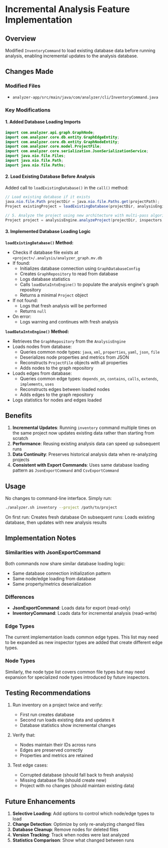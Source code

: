 # Incremental Analysis Feature Implementation

## Overview
Modified `InventoryCommand` to load existing database data before running analysis, enabling incremental updates to the analysis database.

## Changes Made

### Modified Files
- `analyzer-app/src/main/java/com/analyzer/cli/InventoryCommand.java`

### Key Modifications

#### 1. Added Database Loading Imports
```java
import com.analyzer.api.graph.GraphNode;
import com.analyzer.core.db.entity.GraphEdgeEntity;
import com.analyzer.core.db.entity.GraphNodeEntity;
import com.analyzer.core.model.ProjectFile;
import com.analyzer.core.serialization.JsonSerializationService;
import java.nio.file.Files;
import java.nio.file.Path;
import java.nio.file.Paths;
```

#### 2. Load Existing Database Before Analysis
Added call to `loadExistingDatabase()` in the `call()` method:
```java
// Load existing database if it exists
java.nio.file.Path projectDir = java.nio.file.Paths.get(projectPath);
Project existingProject = loadExistingDatabase(projectDir, analysisEngine);

// 5. Analyze the project using new architecture with multi-pass algorithm
Project project = analysisEngine.analyzeProject(projectDir, inspectors, maxPasses);
```

#### 3. Implemented Database Loading Logic

**`loadExistingDatabase()` Method:**
- Checks if database file exists at `<project>/.analysis/analyzer_graph.mv.db`
- If found:
  - Initializes database connection using `GraphDatabaseConfig`
  - Creates `GraphRepository` to read from database
  - Logs database statistics
  - Calls `loadDataIntoEngine()` to populate the analysis engine's graph repository
  - Returns a minimal `Project` object
- If not found:
  - Logs that fresh analysis will be performed
  - Returns `null`
- On error:
  - Logs warning and continues with fresh analysis

**`loadDataIntoEngine()` Method:**
- Retrieves the `GraphRepository` from the `AnalysisEngine`
- Loads nodes from database:
  - Queries common node types: `java`, `xml`, `properties`, `yaml`, `json`, `file`
  - Deserializes node properties and metrics from JSON
  - Reconstructs `ProjectFile` objects with all properties
  - Adds nodes to the graph repository
- Loads edges from database:
  - Queries common edge types: `depends_on`, `contains`, `calls`, `extends`, `implements`, `uses`
  - Reconstructs edges between loaded nodes
  - Adds edges to the graph repository
- Logs statistics for nodes and edges loaded

## Benefits

1. **Incremental Updates**: Running `inventory` command multiple times on the same project now updates existing data rather than starting from scratch
2. **Performance**: Reusing existing analysis data can speed up subsequent runs
3. **Data Continuity**: Preserves historical analysis data when re-analyzing projects
4. **Consistent with Export Commands**: Uses same database loading pattern as `JsonExportCommand` and `CsvExportCommand`

## Usage

No changes to command-line interface. Simply run:
```bash
./analyzer.sh inventory --project /path/to/project
```

On first run: Creates fresh database
On subsequent runs: Loads existing database, then updates with new analysis results

## Implementation Notes

### Similarities with JsonExportCommand
Both commands now share similar database loading logic:
- Same database connection initialization pattern
- Same node/edge loading from database
- Same property/metrics deserialization

### Differences
- **JsonExportCommand**: Loads data for export (read-only)
- **InventoryCommand**: Loads data for incremental analysis (read-write)

### Edge Types
The current implementation loads common edge types. This list may need to be expanded as new inspector types are added that create different edge types.

### Node Types  
Similarly, the node type list covers common file types but may need expansion for specialized node types introduced by future inspectors.

## Testing Recommendations

1. Run inventory on a project twice and verify:
   - First run creates database
   - Second run loads existing data and updates it
   - Database statistics show incremental changes

2. Verify that:
   - Nodes maintain their IDs across runs
   - Edges are preserved correctly
   - Properties and metrics are retained

3. Test edge cases:
   - Corrupted database (should fall back to fresh analysis)
   - Missing database file (should create new)
   - Project with no changes (should maintain existing data)

## Future Enhancements

1. **Selective Loading**: Add options to control which node/edge types to load
2. **Change Detection**: Optimize by only re-analyzing changed files
3. **Database Cleanup**: Remove nodes for deleted files
4. **Version Tracking**: Track when nodes were last analyzed
5. **Statistics Comparison**: Show what changed between runs
